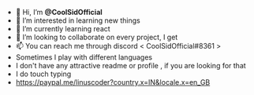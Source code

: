 - 👋 Hi, I’m **@CoolSidOfficial**
- 👀 I’m interested in learning new things
- 🌱 I’m currently learning react 
- 💞️ I’m looking to collaborate on  every project, I get 
- 📫 You can reach me through discord  < CoolSidOfficial#8361 >
- Sometimes I play with different languages
- I don't have any attractive readme or profile , if you are  looking for that
- I do touch typing
- https://paypal.me/linuscoder?country.x=IN&locale.x=en_GB
<!---
CoolSidOfficial/CoolSidOfficial is a ✨ special ✨ repository because its `README.md` (this file) appears on your GitHub profile.
You can click the Preview link to take a look at your changes.
--->
